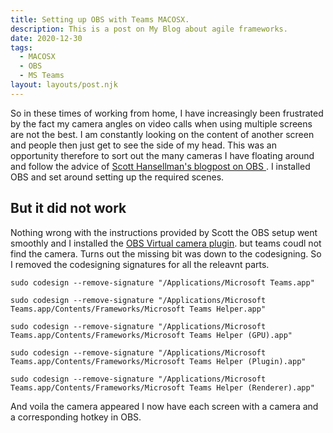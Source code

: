 ```yaml
---
title: Setting up OBS with Teams MACOSX.
description: This is a post on My Blog about agile frameworks.
date: 2020-12-30
tags:
  - MACOSX
  - OBS
  - MS Teams
layout: layouts/post.njk
---
```

So in these times of working from home, I have increasingly been frustrated by the fact my camera angles on video calls when using multiple screens are not the best. I am constantly looking on the content of another screen and people then just get to see the side of my head. This was an opportunity therefore to sort out the many cameras I have floating around and follow the advice of [Scott Hansellman's blogpost on OBS ](https://www.hanselman.com/blog/take-remote-workereducator-webcam-video-calls-to-the-next-level-with-obs-ndi-tools-and-elgato-stream-deck).  I installed OBS and set around setting up the required scenes. 


## But it did not work

Nothing wrong with the instructions provided by Scott the OBS setup went smoothly and I installed the [OBS Virtual camera plugin](https://obsproject.com/forum/resources/obs-virtualcam.539/). but teams coudl not find the camera. Turns out the missing bit was down to the codesigning. So I removed the codesigning signatures for all the releavnt parts.


``` bash/2-3
sudo codesign --remove-signature "/Applications/Microsoft Teams.app"

sudo codesign --remove-signature "/Applications/Microsoft Teams.app/Contents/Frameworks/Microsoft Teams Helper.app"

sudo codesign --remove-signature "/Applications/Microsoft Teams.app/Contents/Frameworks/Microsoft Teams Helper (GPU).app"

sudo codesign --remove-signature "/Applications/Microsoft Teams.app/Contents/Frameworks/Microsoft Teams Helper (Plugin).app"

sudo codesign --remove-signature "/Applications/Microsoft Teams.app/Contents/Frameworks/Microsoft Teams Helper (Renderer).app"
```
And voila the camera appeared I now have each screen with a camera and a corresponding hotkey in OBS. 
